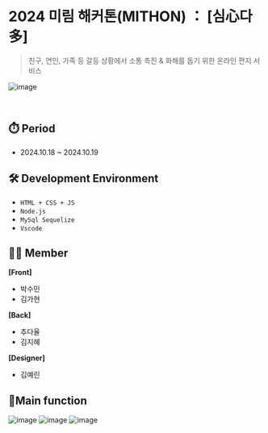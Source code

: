 # 2024 미림 해커톤(MITHON) ： [심心다多]
> 친구, 연인, 가족 등 갈등 상황에서 소통 촉진 & 화해를 돕기 위한 온라인 편지 서비스

![image](https://github.com/user-attachments/assets/ae3c38c1-bf54-46ed-8902-49420a3d890c)

<br>

## ⏱️ Period
- 2024.10.18 ~ 2024.10.19

## 🛠️ Development Environment
- `HTML + CSS + JS`
- `Node.js`
- `MySql Sequelize`
- `Vscode`

## 🧑‍💻 Member
<b>[Front]</b>
- 박수민
- 김가현
  
<b>[Back]</b>
- 추다율
- 김지혜

<b>[Designer]</b>
- 김예린

## 📍Main function
![image](https://github.com/user-attachments/assets/7d15319f-c69f-4e27-a455-eecd00d5139b)
![image](https://github.com/user-attachments/assets/870db37d-a9ac-46ce-b121-6412c2b80ec3)
![image](https://github.com/user-attachments/assets/18c52e68-505b-49e8-8860-a4f7f4c42f13)
